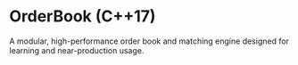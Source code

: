 # OrderBook (C++17)
A modular, high-performance order book and matching engine designed for learning and near-production usage.
